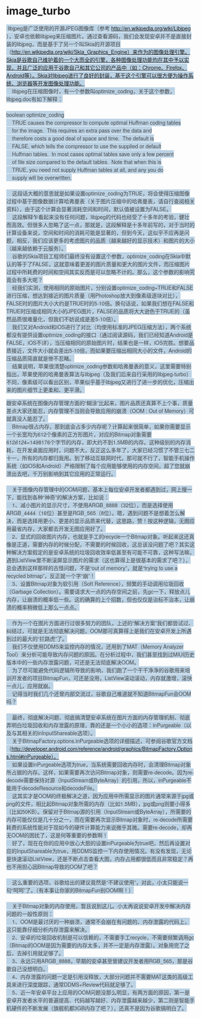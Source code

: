 image_turbo
===========
<span style="color: rgb(70, 70, 70); font-family: 'Microsoft YaHei', 'Helvetica Neue', SimSun; font-size: 14px; line-height: 21px; background-color: rgb(188, 211, 229);">&nbsp;libjpeg是广泛使用的开源JPEG图像库（参考 http://en.wikipedia.org/wiki/Libjpeg ），安卓也依赖libjpeg来压缩图片。通过查看源码，我们会发现安卓并不是直接封装的libjpeg，而是基于了另一个叫Skia的开源项目（http://en.wikipedia.org/wiki/Skia_Graphics_Engine）来作为的图像处理引擎。Skia是谷歌自己维护着的一个大而全的引擎，各种图像处理功能均在其中予以实现，并且广泛的应用于谷歌自己和其它公司的产品中（如：Chrome、Firefox、Android等）。Skia对libjpeg进行了良好的封装，基于这个引擎可以很方便为操作系统、浏览器等开发图像处理功能。</span><br style="color: rgb(70, 70, 70); font-family: 'Microsoft YaHei', 'Helvetica Neue', SimSun; font-size: 14px; line-height: 21px; background-color: rgb(188, 211, 229);" />
<span style="color: rgb(70, 70, 70); font-family: 'Microsoft YaHei', 'Helvetica Neue', SimSun; font-size: 14px; line-height: 21px; background-color: rgb(188, 211, 229);">&nbsp;</span><wbr style="color: rgb(70, 70, 70); font-family: 'Microsoft YaHei', 'Helvetica Neue', SimSun; font-size: 14px; line-height: 21px; background-color: rgb(188, 211, 229);"><span style="color: rgb(70, 70, 70); font-family: 'Microsoft YaHei', 'Helvetica Neue', SimSun; font-size: 14px; line-height: 21px; background-color: rgb(188, 211, 229);">&nbsp;</span><wbr style="color: rgb(70, 70, 70); font-family: 'Microsoft YaHei', 'Helvetica Neue', SimSun; font-size: 14px; line-height: 21px; background-color: rgb(188, 211, 229);"><span style="color: rgb(70, 70, 70); font-family: 'Microsoft YaHei', 'Helvetica Neue', SimSun; font-size: 14px; line-height: 21px; background-color: rgb(188, 211, 229);">&nbsp;</span><wbr style="color: rgb(70, 70, 70); font-family: 'Microsoft YaHei', 'Helvetica Neue', SimSun; font-size: 14px; line-height: 21px; background-color: rgb(188, 211, 229);"><span style="color: rgb(70, 70, 70); font-family: 'Microsoft YaHei', 'Helvetica Neue', SimSun; font-size: 14px; line-height: 21px; background-color: rgb(188, 211, 229);">&nbsp;libjpeg在压缩图像时，有一个参数叫optimize_coding，关于这个参数，libjpeg.doc有如下解释：</span><br style="color: rgb(70, 70, 70); font-family: 'Microsoft YaHei', 'Helvetica Neue', SimSun; font-size: 14px; line-height: 21px; background-color: rgb(188, 211, 229);" />
<br style="color: rgb(70, 70, 70); font-family: 'Microsoft YaHei', 'Helvetica Neue', SimSun; font-size: 14px; line-height: 21px; background-color: rgb(188, 211, 229);" />
<span style="color: rgb(70, 70, 70); font-family: 'Microsoft YaHei', 'Helvetica Neue', SimSun; font-size: 14px; line-height: 21px; background-color: rgb(188, 211, 229);">boolean optimize_coding</span><br style="color: rgb(70, 70, 70); font-family: 'Microsoft YaHei', 'Helvetica Neue', SimSun; font-size: 14px; line-height: 21px; background-color: rgb(188, 211, 229);" />
<span style="color: rgb(70, 70, 70); font-family: 'Microsoft YaHei', 'Helvetica Neue', SimSun; font-size: 14px; line-height: 21px; background-color: rgb(188, 211, 229);">&nbsp;</span><wbr style="color: rgb(70, 70, 70); font-family: 'Microsoft YaHei', 'Helvetica Neue', SimSun; font-size: 14px; line-height: 21px; background-color: rgb(188, 211, 229);"><span style="color: rgb(70, 70, 70); font-family: 'Microsoft YaHei', 'Helvetica Neue', SimSun; font-size: 14px; line-height: 21px; background-color: rgb(188, 211, 229);">&nbsp;</span><wbr style="color: rgb(70, 70, 70); font-family: 'Microsoft YaHei', 'Helvetica Neue', SimSun; font-size: 14px; line-height: 21px; background-color: rgb(188, 211, 229);"><span style="color: rgb(70, 70, 70); font-family: 'Microsoft YaHei', 'Helvetica Neue', SimSun; font-size: 14px; line-height: 21px; background-color: rgb(188, 211, 229);">&nbsp;&nbsp;</span><wbr style="color: rgb(70, 70, 70); font-family: 'Microsoft YaHei', 'Helvetica Neue', SimSun; font-size: 14px; line-height: 21px; background-color: rgb(188, 211, 229);"><span style="color: rgb(70, 70, 70); font-family: 'Microsoft YaHei', 'Helvetica Neue', SimSun; font-size: 14px; line-height: 21px; background-color: rgb(188, 211, 229);">TRUE causes the compressor to compute optimal Huffman coding tables</span><br style="color: rgb(70, 70, 70); font-family: 'Microsoft YaHei', 'Helvetica Neue', SimSun; font-size: 14px; line-height: 21px; background-color: rgb(188, 211, 229);" />
<span style="color: rgb(70, 70, 70); font-family: 'Microsoft YaHei', 'Helvetica Neue', SimSun; font-size: 14px; line-height: 21px; background-color: rgb(188, 211, 229);">&nbsp;</span><wbr style="color: rgb(70, 70, 70); font-family: 'Microsoft YaHei', 'Helvetica Neue', SimSun; font-size: 14px; line-height: 21px; background-color: rgb(188, 211, 229);"><span style="color: rgb(70, 70, 70); font-family: 'Microsoft YaHei', 'Helvetica Neue', SimSun; font-size: 14px; line-height: 21px; background-color: rgb(188, 211, 229);">&nbsp;</span><wbr style="color: rgb(70, 70, 70); font-family: 'Microsoft YaHei', 'Helvetica Neue', SimSun; font-size: 14px; line-height: 21px; background-color: rgb(188, 211, 229);"><span style="color: rgb(70, 70, 70); font-family: 'Microsoft YaHei', 'Helvetica Neue', SimSun; font-size: 14px; line-height: 21px; background-color: rgb(188, 211, 229);">&nbsp;&nbsp;</span><wbr style="color: rgb(70, 70, 70); font-family: 'Microsoft YaHei', 'Helvetica Neue', SimSun; font-size: 14px; line-height: 21px; background-color: rgb(188, 211, 229);"><span style="color: rgb(70, 70, 70); font-family: 'Microsoft YaHei', 'Helvetica Neue', SimSun; font-size: 14px; line-height: 21px; background-color: rgb(188, 211, 229);">for the image.&nbsp;</span><wbr style="color: rgb(70, 70, 70); font-family: 'Microsoft YaHei', 'Helvetica Neue', SimSun; font-size: 14px; line-height: 21px; background-color: rgb(188, 211, 229);"><span style="color: rgb(70, 70, 70); font-family: 'Microsoft YaHei', 'Helvetica Neue', SimSun; font-size: 14px; line-height: 21px; background-color: rgb(188, 211, 229);">&nbsp;This requires an extra pass over the data and</span><br style="color: rgb(70, 70, 70); font-family: 'Microsoft YaHei', 'Helvetica Neue', SimSun; font-size: 14px; line-height: 21px; background-color: rgb(188, 211, 229);" />
<span style="color: rgb(70, 70, 70); font-family: 'Microsoft YaHei', 'Helvetica Neue', SimSun; font-size: 14px; line-height: 21px; background-color: rgb(188, 211, 229);">&nbsp;</span><wbr style="color: rgb(70, 70, 70); font-family: 'Microsoft YaHei', 'Helvetica Neue', SimSun; font-size: 14px; line-height: 21px; background-color: rgb(188, 211, 229);"><span style="color: rgb(70, 70, 70); font-family: 'Microsoft YaHei', 'Helvetica Neue', SimSun; font-size: 14px; line-height: 21px; background-color: rgb(188, 211, 229);">&nbsp;</span><wbr style="color: rgb(70, 70, 70); font-family: 'Microsoft YaHei', 'Helvetica Neue', SimSun; font-size: 14px; line-height: 21px; background-color: rgb(188, 211, 229);"><span style="color: rgb(70, 70, 70); font-family: 'Microsoft YaHei', 'Helvetica Neue', SimSun; font-size: 14px; line-height: 21px; background-color: rgb(188, 211, 229);">&nbsp;&nbsp;</span><wbr style="color: rgb(70, 70, 70); font-family: 'Microsoft YaHei', 'Helvetica Neue', SimSun; font-size: 14px; line-height: 21px; background-color: rgb(188, 211, 229);"><span style="color: rgb(70, 70, 70); font-family: 'Microsoft YaHei', 'Helvetica Neue', SimSun; font-size: 14px; line-height: 21px; background-color: rgb(188, 211, 229);">therefore costs a good deal of space and time.&nbsp;</span><wbr style="color: rgb(70, 70, 70); font-family: 'Microsoft YaHei', 'Helvetica Neue', SimSun; font-size: 14px; line-height: 21px; background-color: rgb(188, 211, 229);"><span style="color: rgb(70, 70, 70); font-family: 'Microsoft YaHei', 'Helvetica Neue', SimSun; font-size: 14px; line-height: 21px; background-color: rgb(188, 211, 229);">&nbsp;The default is</span><br style="color: rgb(70, 70, 70); font-family: 'Microsoft YaHei', 'Helvetica Neue', SimSun; font-size: 14px; line-height: 21px; background-color: rgb(188, 211, 229);" />
<span style="color: rgb(70, 70, 70); font-family: 'Microsoft YaHei', 'Helvetica Neue', SimSun; font-size: 14px; line-height: 21px; background-color: rgb(188, 211, 229);">&nbsp;</span><wbr style="color: rgb(70, 70, 70); font-family: 'Microsoft YaHei', 'Helvetica Neue', SimSun; font-size: 14px; line-height: 21px; background-color: rgb(188, 211, 229);"><span style="color: rgb(70, 70, 70); font-family: 'Microsoft YaHei', 'Helvetica Neue', SimSun; font-size: 14px; line-height: 21px; background-color: rgb(188, 211, 229);">&nbsp;</span><wbr style="color: rgb(70, 70, 70); font-family: 'Microsoft YaHei', 'Helvetica Neue', SimSun; font-size: 14px; line-height: 21px; background-color: rgb(188, 211, 229);"><span style="color: rgb(70, 70, 70); font-family: 'Microsoft YaHei', 'Helvetica Neue', SimSun; font-size: 14px; line-height: 21px; background-color: rgb(188, 211, 229);">&nbsp;&nbsp;</span><wbr style="color: rgb(70, 70, 70); font-family: 'Microsoft YaHei', 'Helvetica Neue', SimSun; font-size: 14px; line-height: 21px; background-color: rgb(188, 211, 229);"><span style="color: rgb(70, 70, 70); font-family: 'Microsoft YaHei', 'Helvetica Neue', SimSun; font-size: 14px; line-height: 21px; background-color: rgb(188, 211, 229);">FALSE, which tells the compressor to use the supplied or default</span><br style="color: rgb(70, 70, 70); font-family: 'Microsoft YaHei', 'Helvetica Neue', SimSun; font-size: 14px; line-height: 21px; background-color: rgb(188, 211, 229);" />
<span style="color: rgb(70, 70, 70); font-family: 'Microsoft YaHei', 'Helvetica Neue', SimSun; font-size: 14px; line-height: 21px; background-color: rgb(188, 211, 229);">&nbsp;</span><wbr style="color: rgb(70, 70, 70); font-family: 'Microsoft YaHei', 'Helvetica Neue', SimSun; font-size: 14px; line-height: 21px; background-color: rgb(188, 211, 229);"><span style="color: rgb(70, 70, 70); font-family: 'Microsoft YaHei', 'Helvetica Neue', SimSun; font-size: 14px; line-height: 21px; background-color: rgb(188, 211, 229);">&nbsp;</span><wbr style="color: rgb(70, 70, 70); font-family: 'Microsoft YaHei', 'Helvetica Neue', SimSun; font-size: 14px; line-height: 21px; background-color: rgb(188, 211, 229);"><span style="color: rgb(70, 70, 70); font-family: 'Microsoft YaHei', 'Helvetica Neue', SimSun; font-size: 14px; line-height: 21px; background-color: rgb(188, 211, 229);">&nbsp;&nbsp;</span><wbr style="color: rgb(70, 70, 70); font-family: 'Microsoft YaHei', 'Helvetica Neue', SimSun; font-size: 14px; line-height: 21px; background-color: rgb(188, 211, 229);"><span style="color: rgb(70, 70, 70); font-family: 'Microsoft YaHei', 'Helvetica Neue', SimSun; font-size: 14px; line-height: 21px; background-color: rgb(188, 211, 229);">Huffman tables.&nbsp;</span><wbr style="color: rgb(70, 70, 70); font-family: 'Microsoft YaHei', 'Helvetica Neue', SimSun; font-size: 14px; line-height: 21px; background-color: rgb(188, 211, 229);"><span style="color: rgb(70, 70, 70); font-family: 'Microsoft YaHei', 'Helvetica Neue', SimSun; font-size: 14px; line-height: 21px; background-color: rgb(188, 211, 229);">&nbsp;In most cases optimal tables save only a few percent</span><br style="color: rgb(70, 70, 70); font-family: 'Microsoft YaHei', 'Helvetica Neue', SimSun; font-size: 14px; line-height: 21px; background-color: rgb(188, 211, 229);" />
<span style="color: rgb(70, 70, 70); font-family: 'Microsoft YaHei', 'Helvetica Neue', SimSun; font-size: 14px; line-height: 21px; background-color: rgb(188, 211, 229);">&nbsp;</span><wbr style="color: rgb(70, 70, 70); font-family: 'Microsoft YaHei', 'Helvetica Neue', SimSun; font-size: 14px; line-height: 21px; background-color: rgb(188, 211, 229);"><span style="color: rgb(70, 70, 70); font-family: 'Microsoft YaHei', 'Helvetica Neue', SimSun; font-size: 14px; line-height: 21px; background-color: rgb(188, 211, 229);">&nbsp;</span><wbr style="color: rgb(70, 70, 70); font-family: 'Microsoft YaHei', 'Helvetica Neue', SimSun; font-size: 14px; line-height: 21px; background-color: rgb(188, 211, 229);"><span style="color: rgb(70, 70, 70); font-family: 'Microsoft YaHei', 'Helvetica Neue', SimSun; font-size: 14px; line-height: 21px; background-color: rgb(188, 211, 229);">&nbsp;&nbsp;</span><wbr style="color: rgb(70, 70, 70); font-family: 'Microsoft YaHei', 'Helvetica Neue', SimSun; font-size: 14px; line-height: 21px; background-color: rgb(188, 211, 229);"><span style="color: rgb(70, 70, 70); font-family: 'Microsoft YaHei', 'Helvetica Neue', SimSun; font-size: 14px; line-height: 21px; background-color: rgb(188, 211, 229);">of file size compared to the default tables.&nbsp;</span><wbr style="color: rgb(70, 70, 70); font-family: 'Microsoft YaHei', 'Helvetica Neue', SimSun; font-size: 14px; line-height: 21px; background-color: rgb(188, 211, 229);"><span style="color: rgb(70, 70, 70); font-family: 'Microsoft YaHei', 'Helvetica Neue', SimSun; font-size: 14px; line-height: 21px; background-color: rgb(188, 211, 229);">&nbsp;Note that when this is</span><br style="color: rgb(70, 70, 70); font-family: 'Microsoft YaHei', 'Helvetica Neue', SimSun; font-size: 14px; line-height: 21px; background-color: rgb(188, 211, 229);" />
<span style="color: rgb(70, 70, 70); font-family: 'Microsoft YaHei', 'Helvetica Neue', SimSun; font-size: 14px; line-height: 21px; background-color: rgb(188, 211, 229);">&nbsp;</span><wbr style="color: rgb(70, 70, 70); font-family: 'Microsoft YaHei', 'Helvetica Neue', SimSun; font-size: 14px; line-height: 21px; background-color: rgb(188, 211, 229);"><span style="color: rgb(70, 70, 70); font-family: 'Microsoft YaHei', 'Helvetica Neue', SimSun; font-size: 14px; line-height: 21px; background-color: rgb(188, 211, 229);">&nbsp;</span><wbr style="color: rgb(70, 70, 70); font-family: 'Microsoft YaHei', 'Helvetica Neue', SimSun; font-size: 14px; line-height: 21px; background-color: rgb(188, 211, 229);"><span style="color: rgb(70, 70, 70); font-family: 'Microsoft YaHei', 'Helvetica Neue', SimSun; font-size: 14px; line-height: 21px; background-color: rgb(188, 211, 229);">&nbsp;&nbsp;</span><wbr style="color: rgb(70, 70, 70); font-family: 'Microsoft YaHei', 'Helvetica Neue', SimSun; font-size: 14px; line-height: 21px; background-color: rgb(188, 211, 229);"><span style="color: rgb(70, 70, 70); font-family: 'Microsoft YaHei', 'Helvetica Neue', SimSun; font-size: 14px; line-height: 21px; background-color: rgb(188, 211, 229);">TRUE, you need not supply Huffman tables at all, and any you do</span><br style="color: rgb(70, 70, 70); font-family: 'Microsoft YaHei', 'Helvetica Neue', SimSun; font-size: 14px; line-height: 21px; background-color: rgb(188, 211, 229);" />
<span style="color: rgb(70, 70, 70); font-family: 'Microsoft YaHei', 'Helvetica Neue', SimSun; font-size: 14px; line-height: 21px; background-color: rgb(188, 211, 229);">&nbsp;</span><wbr style="color: rgb(70, 70, 70); font-family: 'Microsoft YaHei', 'Helvetica Neue', SimSun; font-size: 14px; line-height: 21px; background-color: rgb(188, 211, 229);"><span style="color: rgb(70, 70, 70); font-family: 'Microsoft YaHei', 'Helvetica Neue', SimSun; font-size: 14px; line-height: 21px; background-color: rgb(188, 211, 229);">&nbsp;</span><wbr style="color: rgb(70, 70, 70); font-family: 'Microsoft YaHei', 'Helvetica Neue', SimSun; font-size: 14px; line-height: 21px; background-color: rgb(188, 211, 229);"><span style="color: rgb(70, 70, 70); font-family: 'Microsoft YaHei', 'Helvetica Neue', SimSun; font-size: 14px; line-height: 21px; background-color: rgb(188, 211, 229);">&nbsp;&nbsp;</span><wbr style="color: rgb(70, 70, 70); font-family: 'Microsoft YaHei', 'Helvetica Neue', SimSun; font-size: 14px; line-height: 21px; background-color: rgb(188, 211, 229);"><span style="color: rgb(70, 70, 70); font-family: 'Microsoft YaHei', 'Helvetica Neue', SimSun; font-size: 14px; line-height: 21px; background-color: rgb(188, 211, 229);">supply will be overwritten.</span><br style="color: rgb(70, 70, 70); font-family: 'Microsoft YaHei', 'Helvetica Neue', SimSun; font-size: 14px; line-height: 21px; background-color: rgb(188, 211, 229);" />
<br style="color: rgb(70, 70, 70); font-family: 'Microsoft YaHei', 'Helvetica Neue', SimSun; font-size: 14px; line-height: 21px; background-color: rgb(188, 211, 229);" />
<span style="color: rgb(70, 70, 70); font-family: 'Microsoft YaHei', 'Helvetica Neue', SimSun; font-size: 14px; line-height: 21px; background-color: rgb(188, 211, 229);">&nbsp;</span><wbr style="color: rgb(70, 70, 70); font-family: 'Microsoft YaHei', 'Helvetica Neue', SimSun; font-size: 14px; line-height: 21px; background-color: rgb(188, 211, 229);"><span style="color: rgb(70, 70, 70); font-family: 'Microsoft YaHei', 'Helvetica Neue', SimSun; font-size: 14px; line-height: 21px; background-color: rgb(188, 211, 229);">&nbsp;</span><wbr style="color: rgb(70, 70, 70); font-family: 'Microsoft YaHei', 'Helvetica Neue', SimSun; font-size: 14px; line-height: 21px; background-color: rgb(188, 211, 229);"><span style="color: rgb(70, 70, 70); font-family: 'Microsoft YaHei', 'Helvetica Neue', SimSun; font-size: 14px; line-height: 21px; background-color: rgb(188, 211, 229);">&nbsp;</span><wbr style="color: rgb(70, 70, 70); font-family: 'Microsoft YaHei', 'Helvetica Neue', SimSun; font-size: 14px; line-height: 21px; background-color: rgb(188, 211, 229);"><span style="color: rgb(70, 70, 70); font-family: 'Microsoft YaHei', 'Helvetica Neue', SimSun; font-size: 14px; line-height: 21px; background-color: rgb(188, 211, 229);">&nbsp;这段话大概的意思就是如果</span><span style="color: rgb(70, 70, 70); font-family: 'Microsoft YaHei', 'Helvetica Neue', SimSun; font-size: 14px; line-height: 21px; background-color: rgb(188, 211, 229);">设置optimize_coding为TRUE，将会使得压缩图像过程中基于图像数据计算哈弗曼表（关于图片压缩中的哈弗曼表，请自行查阅相关资料），由于这个计算会显著消耗空间和时间，默认值被设置为FALSE。</span><br style="color: rgb(70, 70, 70); font-family: 'Microsoft YaHei', 'Helvetica Neue', SimSun; font-size: 14px; line-height: 21px; background-color: rgb(188, 211, 229);" />
<span style="color: rgb(70, 70, 70); font-family: 'Microsoft YaHei', 'Helvetica Neue', SimSun; font-size: 14px; line-height: 21px; background-color: rgb(188, 211, 229);">&nbsp;</span><wbr style="color: rgb(70, 70, 70); font-family: 'Microsoft YaHei', 'Helvetica Neue', SimSun; font-size: 14px; line-height: 21px; background-color: rgb(188, 211, 229);"><span style="color: rgb(70, 70, 70); font-family: 'Microsoft YaHei', 'Helvetica Neue', SimSun; font-size: 14px; line-height: 21px; background-color: rgb(188, 211, 229);">&nbsp;</span><wbr style="color: rgb(70, 70, 70); font-family: 'Microsoft YaHei', 'Helvetica Neue', SimSun; font-size: 14px; line-height: 21px; background-color: rgb(188, 211, 229);"><span style="color: rgb(70, 70, 70); font-family: 'Microsoft YaHei', 'Helvetica Neue', SimSun; font-size: 14px; line-height: 21px; background-color: rgb(188, 211, 229);">&nbsp;</span><wbr style="color: rgb(70, 70, 70); font-family: 'Microsoft YaHei', 'Helvetica Neue', SimSun; font-size: 14px; line-height: 21px; background-color: rgb(188, 211, 229);"><span style="color: rgb(70, 70, 70); font-family: 'Microsoft YaHei', 'Helvetica Neue', SimSun; font-size: 14px; line-height: 21px; background-color: rgb(188, 211, 229);">&nbsp;这段解释乍看起来没有任何问题，libjpeg的代码也经受了十多年的考验，健壮而高效。但很多人忽略了这一点，那就是，这段解释是十多年前写的，对于当时的计算设备来说，空间和时间的消耗可能是显著的，但到今天，这似乎不应再是问题，相反，我们应该更多的考虑图片的品质（越来越好的显示技术）和图片的大小（越来越依赖于云服务）。</span><br style="color: rgb(70, 70, 70); font-family: 'Microsoft YaHei', 'Helvetica Neue', SimSun; font-size: 14px; line-height: 21px; background-color: rgb(188, 211, 229);" />
<span style="color: rgb(70, 70, 70); font-family: 'Microsoft YaHei', 'Helvetica Neue', SimSun; font-size: 14px; line-height: 21px; background-color: rgb(188, 211, 229);">&nbsp;</span><wbr style="color: rgb(70, 70, 70); font-family: 'Microsoft YaHei', 'Helvetica Neue', SimSun; font-size: 14px; line-height: 21px; background-color: rgb(188, 211, 229);"><span style="color: rgb(70, 70, 70); font-family: 'Microsoft YaHei', 'Helvetica Neue', SimSun; font-size: 14px; line-height: 21px; background-color: rgb(188, 211, 229);">&nbsp;</span><wbr style="color: rgb(70, 70, 70); font-family: 'Microsoft YaHei', 'Helvetica Neue', SimSun; font-size: 14px; line-height: 21px; background-color: rgb(188, 211, 229);"><span style="color: rgb(70, 70, 70); font-family: 'Microsoft YaHei', 'Helvetica Neue', SimSun; font-size: 14px; line-height: 21px; background-color: rgb(188, 211, 229);">&nbsp;</span><wbr style="color: rgb(70, 70, 70); font-family: 'Microsoft YaHei', 'Helvetica Neue', SimSun; font-size: 14px; line-height: 21px; background-color: rgb(188, 211, 229);"><span style="color: rgb(70, 70, 70); font-family: 'Microsoft YaHei', 'Helvetica Neue', SimSun; font-size: 14px; line-height: 21px; background-color: rgb(188, 211, 229);">&nbsp;谷歌的Skia项目工程师们最终没有设置这个参数，optimize_coding在Skia中默认的等于了FALSE，这就意味着更差的图片质量和更大的图片文件，而压缩图片过程中所耗费的时间和空间其实反而是可以忽略不计的。那么，这个参数的影响究竟会有多大呢？</span><br style="color: rgb(70, 70, 70); font-family: 'Microsoft YaHei', 'Helvetica Neue', SimSun; font-size: 14px; line-height: 21px; background-color: rgb(188, 211, 229);" />
<span style="color: rgb(70, 70, 70); font-family: 'Microsoft YaHei', 'Helvetica Neue', SimSun; font-size: 14px; line-height: 21px; background-color: rgb(188, 211, 229);">&nbsp;</span><wbr style="color: rgb(70, 70, 70); font-family: 'Microsoft YaHei', 'Helvetica Neue', SimSun; font-size: 14px; line-height: 21px; background-color: rgb(188, 211, 229);"><span style="color: rgb(70, 70, 70); font-family: 'Microsoft YaHei', 'Helvetica Neue', SimSun; font-size: 14px; line-height: 21px; background-color: rgb(188, 211, 229);">&nbsp;</span><wbr style="color: rgb(70, 70, 70); font-family: 'Microsoft YaHei', 'Helvetica Neue', SimSun; font-size: 14px; line-height: 21px; background-color: rgb(188, 211, 229);"><span style="color: rgb(70, 70, 70); font-family: 'Microsoft YaHei', 'Helvetica Neue', SimSun; font-size: 14px; line-height: 21px; background-color: rgb(188, 211, 229);">&nbsp;</span><wbr style="color: rgb(70, 70, 70); font-family: 'Microsoft YaHei', 'Helvetica Neue', SimSun; font-size: 14px; line-height: 21px; background-color: rgb(188, 211, 229);"><span style="color: rgb(70, 70, 70); font-family: 'Microsoft YaHei', 'Helvetica Neue', SimSun; font-size: 14px; line-height: 21px; background-color: rgb(188, 211, 229);">&nbsp;经我们实测，使用相同的原始图片，分别设置optimize_coding=TRUE和FALSE进行压缩，想达到接近的图片质量（用Photoshop放大到像素级逐块对比），FALSE时的图片大小大约是TRUE时的5-10倍。换句话说，如果我们想在FALSE和TRUE时压缩成相同大小的JPEG图片，FALSE的品质将大大逊色于TRUE的（虽然品质很难量化，但我们不妨说成是差5-10倍）。</span><br style="color: rgb(70, 70, 70); font-family: 'Microsoft YaHei', 'Helvetica Neue', SimSun; font-size: 14px; line-height: 21px; background-color: rgb(188, 211, 229);" />
<span style="color: rgb(70, 70, 70); font-family: 'Microsoft YaHei', 'Helvetica Neue', SimSun; font-size: 14px; line-height: 21px; background-color: rgb(188, 211, 229);">&nbsp;</span><wbr style="color: rgb(70, 70, 70); font-family: 'Microsoft YaHei', 'Helvetica Neue', SimSun; font-size: 14px; line-height: 21px; background-color: rgb(188, 211, 229);"><span style="color: rgb(70, 70, 70); font-family: 'Microsoft YaHei', 'Helvetica Neue', SimSun; font-size: 14px; line-height: 21px; background-color: rgb(188, 211, 229);">&nbsp;</span><wbr style="color: rgb(70, 70, 70); font-family: 'Microsoft YaHei', 'Helvetica Neue', SimSun; font-size: 14px; line-height: 21px; background-color: rgb(188, 211, 229);"><span style="color: rgb(70, 70, 70); font-family: 'Microsoft YaHei', 'Helvetica Neue', SimSun; font-size: 14px; line-height: 21px; background-color: rgb(188, 211, 229);">&nbsp;</span><wbr style="color: rgb(70, 70, 70); font-family: 'Microsoft YaHei', 'Helvetica Neue', SimSun; font-size: 14px; line-height: 21px; background-color: rgb(188, 211, 229);"><span style="color: rgb(70, 70, 70); font-family: 'Microsoft YaHei', 'Helvetica Neue', SimSun; font-size: 14px; line-height: 21px; background-color: rgb(188, 211, 229);">&nbsp;我们又对Android和iOS进行了对比（均使用标准的JPEG压缩方法），两个系统都没有提供设置optimize_coding的接口（通过阅读源码，我们已经知道Android是FALSE，iOS不详），当压缩相同的原始图片时，结果也是一样，iOS完胜。想要品质接近，文件大小就会差出5-10倍，而如果要压缩出相同大小的文件，Android的压缩品质简直就是惨不忍睹。</span><br style="color: rgb(70, 70, 70); font-family: 'Microsoft YaHei', 'Helvetica Neue', SimSun; font-size: 14px; line-height: 21px; background-color: rgb(188, 211, 229);" />
<span style="color: rgb(70, 70, 70); font-family: 'Microsoft YaHei', 'Helvetica Neue', SimSun; font-size: 14px; line-height: 21px; background-color: rgb(188, 211, 229);">&nbsp;</span><wbr style="color: rgb(70, 70, 70); font-family: 'Microsoft YaHei', 'Helvetica Neue', SimSun; font-size: 14px; line-height: 21px; background-color: rgb(188, 211, 229);"><span style="color: rgb(70, 70, 70); font-family: 'Microsoft YaHei', 'Helvetica Neue', SimSun; font-size: 14px; line-height: 21px; background-color: rgb(188, 211, 229);">&nbsp;</span><wbr style="color: rgb(70, 70, 70); font-family: 'Microsoft YaHei', 'Helvetica Neue', SimSun; font-size: 14px; line-height: 21px; background-color: rgb(188, 211, 229);"><span style="color: rgb(70, 70, 70); font-family: 'Microsoft YaHei', 'Helvetica Neue', SimSun; font-size: 14px; line-height: 21px; background-color: rgb(188, 211, 229);">&nbsp;</span><wbr style="color: rgb(70, 70, 70); font-family: 'Microsoft YaHei', 'Helvetica Neue', SimSun; font-size: 14px; line-height: 21px; background-color: rgb(188, 211, 229);"><span style="color: rgb(70, 70, 70); font-family: 'Microsoft YaHei', 'Helvetica Neue', SimSun; font-size: 14px; line-height: 21px; background-color: rgb(188, 211, 229);">&nbsp;结果说明，苹果很清楚optimize_coding参数和哈弗曼表的意义，这里需要特别指出，苹果使用的哈弗曼表算法与libjpeg（及我们后来自行采用的libjpeg-turbo）不同，像素级可以看出区别，苹果似乎基于libjpeg又进行了进一步的优化，压缩出来的图片细节上更柔和、更平滑。</span></wbr></wbr></wbr></wbr></wbr></wbr></wbr></wbr></wbr></wbr></wbr></wbr></wbr></wbr></wbr></wbr></wbr></wbr></wbr></wbr></wbr></wbr></wbr></wbr></wbr></wbr></wbr></wbr></wbr></wbr></wbr></wbr></wbr></wbr></wbr></wbr></wbr></wbr></wbr></wbr></wbr></wbr></wbr></wbr></wbr></wbr></wbr></wbr></wbr>







<span style="color: rgb(70, 70, 70); font-family: 'Microsoft YaHei', 'Helvetica Neue', SimSun; font-size: 14px; line-height: 21px; background-color: rgb(188, 211, 229);">跟安卓系统在图像内存管理方面的“糊涂”比起来，图片品质还真算不上个事，质量差点大家还能忍，内存管理不当则会导致应用的崩溃（OOM : Out of Memory）可就真没人能忍了。</span><br style="color: rgb(70, 70, 70); font-family: 'Microsoft YaHei', 'Helvetica Neue', SimSun; font-size: 14px; line-height: 21px; background-color: rgb(188, 211, 229);" />
<span style="color: rgb(70, 70, 70); font-family: 'Microsoft YaHei', 'Helvetica Neue', SimSun; font-size: 14px; line-height: 21px; background-color: rgb(188, 211, 229);">&nbsp;</span><wbr style="color: rgb(70, 70, 70); font-family: 'Microsoft YaHei', 'Helvetica Neue', SimSun; font-size: 14px; line-height: 21px; background-color: rgb(188, 211, 229);"><span style="color: rgb(70, 70, 70); font-family: 'Microsoft YaHei', 'Helvetica Neue', SimSun; font-size: 14px; line-height: 21px; background-color: rgb(188, 211, 229);">&nbsp;</span><wbr style="color: rgb(70, 70, 70); font-family: 'Microsoft YaHei', 'Helvetica Neue', SimSun; font-size: 14px; line-height: 21px; background-color: rgb(188, 211, 229);"><span style="color: rgb(70, 70, 70); font-family: 'Microsoft YaHei', 'Helvetica Neue', SimSun; font-size: 14px; line-height: 21px; background-color: rgb(188, 211, 229);">&nbsp;</span><wbr style="color: rgb(70, 70, 70); font-family: 'Microsoft YaHei', 'Helvetica Neue', SimSun; font-size: 14px; line-height: 21px; background-color: rgb(188, 211, 229);"><span style="color: rgb(70, 70, 70); font-family: 'Microsoft YaHei', 'Helvetica Neue', SimSun; font-size: 14px; line-height: 21px; background-color: rgb(188, 211, 229);">&nbsp;Bitmap很占内存，那到底会占多少内存呢？计算起来很简单，如果你需要显示一个长宽均为612个像素的正方形图片，对应的Bitmap对象需要612*612*4=1498176个字节的内存，即大约不到1.5MB的内存。这种级别的内存消耗，在开发桌面应用时，问题不大，反正这么多年了，大家已经习惯了不管三七二十一，所有的内存都归我用。到了移动互联网时代，那可就不行了，智能手机操作系统（如iOS和Android）严格限制了每个应用能够使用的内存空间，超了您就崩溃出去吧，千万别影响到其它应用的正常运行。</span><br style="color: rgb(70, 70, 70); font-family: 'Microsoft YaHei', 'Helvetica Neue', SimSun; font-size: 14px; line-height: 21px; background-color: rgb(188, 211, 229);" />
<br style="color: rgb(70, 70, 70); font-family: 'Microsoft YaHei', 'Helvetica Neue', SimSun; font-size: 14px; line-height: 21px; background-color: rgb(188, 211, 229);" />
<span style="color: rgb(70, 70, 70); font-family: 'Microsoft YaHei', 'Helvetica Neue', SimSun; font-size: 14px; line-height: 21px; background-color: rgb(188, 211, 229);">&nbsp;</span><wbr style="color: rgb(70, 70, 70); font-family: 'Microsoft YaHei', 'Helvetica Neue', SimSun; font-size: 14px; line-height: 21px; background-color: rgb(188, 211, 229);"><span style="color: rgb(70, 70, 70); font-family: 'Microsoft YaHei', 'Helvetica Neue', SimSun; font-size: 14px; line-height: 21px; background-color: rgb(188, 211, 229);">&nbsp;</span><wbr style="color: rgb(70, 70, 70); font-family: 'Microsoft YaHei', 'Helvetica Neue', SimSun; font-size: 14px; line-height: 21px; background-color: rgb(188, 211, 229);"><span style="color: rgb(70, 70, 70); font-family: 'Microsoft YaHei', 'Helvetica Neue', SimSun; font-size: 14px; line-height: 21px; background-color: rgb(188, 211, 229);">&nbsp;</span><wbr style="color: rgb(70, 70, 70); font-family: 'Microsoft YaHei', 'Helvetica Neue', SimSun; font-size: 14px; line-height: 21px; background-color: rgb(188, 211, 229);"><span style="color: rgb(70, 70, 70); font-family: 'Microsoft YaHei', 'Helvetica Neue', SimSun; font-size: 14px; line-height: 21px; background-color: rgb(188, 211, 229);">&nbsp;关于图像内存管理中的OOM问题，基本上每位安卓开发者都遇到过，网上搜一下，能找到各种“神奇”的解决方案，比如说：</span><br style="color: rgb(70, 70, 70); font-family: 'Microsoft YaHei', 'Helvetica Neue', SimSun; font-size: 14px; line-height: 21px; background-color: rgb(188, 211, 229);" />
<span style="color: rgb(70, 70, 70); font-family: 'Microsoft YaHei', 'Helvetica Neue', SimSun; font-size: 14px; line-height: 21px; background-color: rgb(188, 211, 229);">&nbsp;</span><wbr style="color: rgb(70, 70, 70); font-family: 'Microsoft YaHei', 'Helvetica Neue', SimSun; font-size: 14px; line-height: 21px; background-color: rgb(188, 211, 229);"><span style="color: rgb(70, 70, 70); font-family: 'Microsoft YaHei', 'Helvetica Neue', SimSun; font-size: 14px; line-height: 21px; background-color: rgb(188, 211, 229);">&nbsp;</span><wbr style="color: rgb(70, 70, 70); font-family: 'Microsoft YaHei', 'Helvetica Neue', SimSun; font-size: 14px; line-height: 21px; background-color: rgb(188, 211, 229);"><span style="color: rgb(70, 70, 70); font-family: 'Microsoft YaHei', 'Helvetica Neue', SimSun; font-size: 14px; line-height: 21px; background-color: rgb(188, 211, 229);">&nbsp;</span><wbr style="color: rgb(70, 70, 70); font-family: 'Microsoft YaHei', 'Helvetica Neue', SimSun; font-size: 14px; line-height: 21px; background-color: rgb(188, 211, 229);"><span style="color: rgb(70, 70, 70); font-family: 'Microsoft YaHei', 'Helvetica Neue', SimSun; font-size: 14px; line-height: 21px; background-color: rgb(188, 211, 229);">&nbsp;1、减小图片的显示尺寸，不使用ARGB_8888（32位），而是选择使用ARGB_4444（16位）甚至是RGB_565（8位）。嗯，遇到问题不是想着怎么解决，而是选择用更小、更差的显示品质来代替，这思路，赞！按这种逻辑，无图应用最省内存，大家都去开发无图应用好了。</span><br style="color: rgb(70, 70, 70); font-family: 'Microsoft YaHei', 'Helvetica Neue', SimSun; font-size: 14px; line-height: 21px; background-color: rgb(188, 211, 229);" />
<span style="color: rgb(70, 70, 70); font-family: 'Microsoft YaHei', 'Helvetica Neue', SimSun; font-size: 14px; line-height: 21px; background-color: rgb(188, 211, 229);">&nbsp;</span><wbr style="color: rgb(70, 70, 70); font-family: 'Microsoft YaHei', 'Helvetica Neue', SimSun; font-size: 14px; line-height: 21px; background-color: rgb(188, 211, 229);"><span style="color: rgb(70, 70, 70); font-family: 'Microsoft YaHei', 'Helvetica Neue', SimSun; font-size: 14px; line-height: 21px; background-color: rgb(188, 211, 229);">&nbsp;</span><wbr style="color: rgb(70, 70, 70); font-family: 'Microsoft YaHei', 'Helvetica Neue', SimSun; font-size: 14px; line-height: 21px; background-color: rgb(188, 211, 229);"><span style="color: rgb(70, 70, 70); font-family: 'Microsoft YaHei', 'Helvetica Neue', SimSun; font-size: 14px; line-height: 21px; background-color: rgb(188, 211, 229);">&nbsp;</span><wbr style="color: rgb(70, 70, 70); font-family: 'Microsoft YaHei', 'Helvetica Neue', SimSun; font-size: 14px; line-height: 21px; background-color: rgb(188, 211, 229);"><span style="color: rgb(70, 70, 70); font-family: 'Microsoft YaHei', 'Helvetica Neue', SimSun; font-size: 14px; line-height: 21px; background-color: rgb(188, 211, 229);">&nbsp;2、显式的回收图片内存，也就是手工的recycle一个Bitmap对象。听起来这还真像是正道，需要内存的时候分配，不需要的时候回收，这总该没问题了吧？其实这种解决方案假定的是安卓系统的垃圾回收效率低甚至有可能不可靠，这种写法嘛，遇到ListView里不断滚屏显示图片的需求（这也算得上是很基本的需求了吧？），总会遇到这样那样的古怪问题，不是“out of memory”，就是“trying to use a recycled bitmap”，反正就一个字“崩”！</span><br style="color: rgb(70, 70, 70); font-family: 'Microsoft YaHei', 'Helvetica Neue', SimSun; font-size: 14px; line-height: 21px; background-color: rgb(188, 211, 229);" />
<span style="color: rgb(70, 70, 70); font-family: 'Microsoft YaHei', 'Helvetica Neue', SimSun; font-size: 14px; line-height: 21px; background-color: rgb(188, 211, 229);">&nbsp;</span><wbr style="color: rgb(70, 70, 70); font-family: 'Microsoft YaHei', 'Helvetica Neue', SimSun; font-size: 14px; line-height: 21px; background-color: rgb(188, 211, 229);"><span style="color: rgb(70, 70, 70); font-family: 'Microsoft YaHei', 'Helvetica Neue', SimSun; font-size: 14px; line-height: 21px; background-color: rgb(188, 211, 229);">&nbsp;</span><wbr style="color: rgb(70, 70, 70); font-family: 'Microsoft YaHei', 'Helvetica Neue', SimSun; font-size: 14px; line-height: 21px; background-color: rgb(188, 211, 229);"><span style="color: rgb(70, 70, 70); font-family: 'Microsoft YaHei', 'Helvetica Neue', SimSun; font-size: 14px; line-height: 21px; background-color: rgb(188, 211, 229);">&nbsp;</span><wbr style="color: rgb(70, 70, 70); font-family: 'Microsoft YaHei', 'Helvetica Neue', SimSun; font-size: 14px; line-height: 21px; background-color: rgb(188, 211, 229);"><span style="color: rgb(70, 70, 70); font-family: 'Microsoft YaHei', 'Helvetica Neue', SimSun; font-size: 14px; line-height: 21px; background-color: rgb(188, 211, 229);">&nbsp;3、设置Bitmap对象为软引用（Soft Reference），频繁的手动调用垃圾回收（Garbage Collection）。需要请求大一点的内存空间之前，先gc一下，释放点儿内存，让崩溃的概率低一些。这的确算的上个招数，但也仅仅是治标不治本，让崩溃的概率稍微低上那么一点点。</span><br style="color: rgb(70, 70, 70); font-family: 'Microsoft YaHei', 'Helvetica Neue', SimSun; font-size: 14px; line-height: 21px; background-color: rgb(188, 211, 229);" />
<br style="color: rgb(70, 70, 70); font-family: 'Microsoft YaHei', 'Helvetica Neue', SimSun; font-size: 14px; line-height: 21px; background-color: rgb(188, 211, 229);" />
<span style="color: rgb(70, 70, 70); font-family: 'Microsoft YaHei', 'Helvetica Neue', SimSun; font-size: 14px; line-height: 21px; background-color: rgb(188, 211, 229);">&nbsp;</span><wbr style="color: rgb(70, 70, 70); font-family: 'Microsoft YaHei', 'Helvetica Neue', SimSun; font-size: 14px; line-height: 21px; background-color: rgb(188, 211, 229);"><span style="color: rgb(70, 70, 70); font-family: 'Microsoft YaHei', 'Helvetica Neue', SimSun; font-size: 14px; line-height: 21px; background-color: rgb(188, 211, 229);">&nbsp;</span><wbr style="color: rgb(70, 70, 70); font-family: 'Microsoft YaHei', 'Helvetica Neue', SimSun; font-size: 14px; line-height: 21px; background-color: rgb(188, 211, 229);"><span style="color: rgb(70, 70, 70); font-family: 'Microsoft YaHei', 'Helvetica Neue', SimSun; font-size: 14px; line-height: 21px; background-color: rgb(188, 211, 229);">&nbsp;</span><wbr style="color: rgb(70, 70, 70); font-family: 'Microsoft YaHei', 'Helvetica Neue', SimSun; font-size: 14px; line-height: 21px; background-color: rgb(188, 211, 229);"><span style="color: rgb(70, 70, 70); font-family: 'Microsoft YaHei', 'Helvetica Neue', SimSun; font-size: 14px; line-height: 21px; background-color: rgb(188, 211, 229);">&nbsp;作为一个在图片方面进行过很多努力的团队，上述的“解决方案”我们都尝试过、纠结过，可就是无法彻底解决问题，OOM那可真算得上是我们在安卓开发上所遇到过的最大的“拦路虎”了。</span><br style="color: rgb(70, 70, 70); font-family: 'Microsoft YaHei', 'Helvetica Neue', SimSun; font-size: 14px; line-height: 21px; background-color: rgb(188, 211, 229);" />
<span style="color: rgb(70, 70, 70); font-family: 'Microsoft YaHei', 'Helvetica Neue', SimSun; font-size: 14px; line-height: 21px; background-color: rgb(188, 211, 229);">&nbsp;</span><wbr style="color: rgb(70, 70, 70); font-family: 'Microsoft YaHei', 'Helvetica Neue', SimSun; font-size: 14px; line-height: 21px; background-color: rgb(188, 211, 229);"><span style="color: rgb(70, 70, 70); font-family: 'Microsoft YaHei', 'Helvetica Neue', SimSun; font-size: 14px; line-height: 21px; background-color: rgb(188, 211, 229);">&nbsp;</span><wbr style="color: rgb(70, 70, 70); font-family: 'Microsoft YaHei', 'Helvetica Neue', SimSun; font-size: 14px; line-height: 21px; background-color: rgb(188, 211, 229);"><span style="color: rgb(70, 70, 70); font-family: 'Microsoft YaHei', 'Helvetica Neue', SimSun; font-size: 14px; line-height: 21px; background-color: rgb(188, 211, 229);">&nbsp;</span><wbr style="color: rgb(70, 70, 70); font-family: 'Microsoft YaHei', 'Helvetica Neue', SimSun; font-size: 14px; line-height: 21px; background-color: rgb(188, 211, 229);"><span style="color: rgb(70, 70, 70); font-family: 'Microsoft YaHei', 'Helvetica Neue', SimSun; font-size: 14px; line-height: 21px; background-color: rgb(188, 211, 229);">&nbsp;我们不仅使用DDMS来监控内存的情况，还用到了MAT（Memory Analyzer Tool）来分析可能导致内存问题的原因。在分析过程中，我们甚至找到过MIUI历史版本中的一些内存泄露问题，可还是无法彻底解决OOM。</span><br style="color: rgb(70, 70, 70); font-family: 'Microsoft YaHei', 'Helvetica Neue', SimSun; font-size: 14px; line-height: 21px; background-color: rgb(188, 211, 229);" />
<span style="color: rgb(70, 70, 70); font-family: 'Microsoft YaHei', 'Helvetica Neue', SimSun; font-size: 14px; line-height: 21px; background-color: rgb(188, 211, 229);">&nbsp;</span><wbr style="color: rgb(70, 70, 70); font-family: 'Microsoft YaHei', 'Helvetica Neue', SimSun; font-size: 14px; line-height: 21px; background-color: rgb(188, 211, 229);"><span style="color: rgb(70, 70, 70); font-family: 'Microsoft YaHei', 'Helvetica Neue', SimSun; font-size: 14px; line-height: 21px; background-color: rgb(188, 211, 229);">&nbsp;</span><wbr style="color: rgb(70, 70, 70); font-family: 'Microsoft YaHei', 'Helvetica Neue', SimSun; font-size: 14px; line-height: 21px; background-color: rgb(188, 211, 229);"><span style="color: rgb(70, 70, 70); font-family: 'Microsoft YaHei', 'Helvetica Neue', SimSun; font-size: 14px; line-height: 21px; background-color: rgb(188, 211, 229);">&nbsp;</span><wbr style="color: rgb(70, 70, 70); font-family: 'Microsoft YaHei', 'Helvetica Neue', SimSun; font-size: 14px; line-height: 21px; background-color: rgb(188, 211, 229);"><span style="color: rgb(70, 70, 70); font-family: 'Microsoft YaHei', 'Helvetica Neue', SimSun; font-size: 14px; line-height: 21px; background-color: rgb(188, 211, 229);">&nbsp;为了尽可能避免代码逻辑所导致的影响，我们跑了一个干干净净的谷歌用来培训开发者的项目BitmapFun，可还是没用，ListView滚动滚动，内存就激增，滚快一点儿，应用就崩。</span><br style="color: rgb(70, 70, 70); font-family: 'Microsoft YaHei', 'Helvetica Neue', SimSun; font-size: 14px; line-height: 21px; background-color: rgb(188, 211, 229);" />
<span style="color: rgb(70, 70, 70); font-family: 'Microsoft YaHei', 'Helvetica Neue', SimSun; font-size: 14px; line-height: 21px; background-color: rgb(188, 211, 229);">&nbsp;</span><wbr style="color: rgb(70, 70, 70); font-family: 'Microsoft YaHei', 'Helvetica Neue', SimSun; font-size: 14px; line-height: 21px; background-color: rgb(188, 211, 229);"><span style="color: rgb(70, 70, 70); font-family: 'Microsoft YaHei', 'Helvetica Neue', SimSun; font-size: 14px; line-height: 21px; background-color: rgb(188, 211, 229);">&nbsp;</span><wbr style="color: rgb(70, 70, 70); font-family: 'Microsoft YaHei', 'Helvetica Neue', SimSun; font-size: 14px; line-height: 21px; background-color: rgb(188, 211, 229);"><span style="color: rgb(70, 70, 70); font-family: 'Microsoft YaHei', 'Helvetica Neue', SimSun; font-size: 14px; line-height: 21px; background-color: rgb(188, 211, 229);">&nbsp;</span><wbr style="color: rgb(70, 70, 70); font-family: 'Microsoft YaHei', 'Helvetica Neue', SimSun; font-size: 14px; line-height: 21px; background-color: rgb(188, 211, 229);"><span style="color: rgb(70, 70, 70); font-family: 'Microsoft YaHei', 'Helvetica Neue', SimSun; font-size: 14px; line-height: 21px; background-color: rgb(188, 211, 229);">&nbsp;记得当时我们几个还曾内部交流过，谷歌自己难道就不知道BitmapFun会OOM吗？</span><br style="color: rgb(70, 70, 70); font-family: 'Microsoft YaHei', 'Helvetica Neue', SimSun; font-size: 14px; line-height: 21px; background-color: rgb(188, 211, 229);" />
<br style="color: rgb(70, 70, 70); font-family: 'Microsoft YaHei', 'Helvetica Neue', SimSun; font-size: 14px; line-height: 21px; background-color: rgb(188, 211, 229);" />
<span style="color: rgb(70, 70, 70); font-family: 'Microsoft YaHei', 'Helvetica Neue', SimSun; font-size: 14px; line-height: 21px; background-color: rgb(188, 211, 229);">&nbsp;</span><wbr style="color: rgb(70, 70, 70); font-family: 'Microsoft YaHei', 'Helvetica Neue', SimSun; font-size: 14px; line-height: 21px; background-color: rgb(188, 211, 229);"><span style="color: rgb(70, 70, 70); font-family: 'Microsoft YaHei', 'Helvetica Neue', SimSun; font-size: 14px; line-height: 21px; background-color: rgb(188, 211, 229);">&nbsp;</span><wbr style="color: rgb(70, 70, 70); font-family: 'Microsoft YaHei', 'Helvetica Neue', SimSun; font-size: 14px; line-height: 21px; background-color: rgb(188, 211, 229);"><span style="color: rgb(70, 70, 70); font-family: 'Microsoft YaHei', 'Helvetica Neue', SimSun; font-size: 14px; line-height: 21px; background-color: rgb(188, 211, 229);">&nbsp;</span><wbr style="color: rgb(70, 70, 70); font-family: 'Microsoft YaHei', 'Helvetica Neue', SimSun; font-size: 14px; line-height: 21px; background-color: rgb(188, 211, 229);"><span style="color: rgb(70, 70, 70); font-family: 'Microsoft YaHei', 'Helvetica Neue', SimSun; font-size: 14px; line-height: 21px; background-color: rgb(188, 211, 229);">&nbsp;最终，彻底解决问题、彻底搞清楚安卓系统在图片方面的内存管理机制、彻底弄明白垃圾回收和内存泄露的原理，靠的还是一个小小的选项：inPurgeable（以及与其相关的inInputShareable选项）。</span><br style="color: rgb(70, 70, 70); font-family: 'Microsoft YaHei', 'Helvetica Neue', SimSun; font-size: 14px; line-height: 21px; background-color: rgb(188, 211, 229);" />
<span style="color: rgb(70, 70, 70); font-family: 'Microsoft YaHei', 'Helvetica Neue', SimSun; font-size: 14px; line-height: 21px; background-color: rgb(188, 211, 229);">&nbsp;</span><wbr style="color: rgb(70, 70, 70); font-family: 'Microsoft YaHei', 'Helvetica Neue', SimSun; font-size: 14px; line-height: 21px; background-color: rgb(188, 211, 229);"><span style="color: rgb(70, 70, 70); font-family: 'Microsoft YaHei', 'Helvetica Neue', SimSun; font-size: 14px; line-height: 21px; background-color: rgb(188, 211, 229);">&nbsp;</span><wbr style="color: rgb(70, 70, 70); font-family: 'Microsoft YaHei', 'Helvetica Neue', SimSun; font-size: 14px; line-height: 21px; background-color: rgb(188, 211, 229);"><span style="color: rgb(70, 70, 70); font-family: 'Microsoft YaHei', 'Helvetica Neue', SimSun; font-size: 14px; line-height: 21px; background-color: rgb(188, 211, 229);">&nbsp;</span><wbr style="color: rgb(70, 70, 70); font-family: 'Microsoft YaHei', 'Helvetica Neue', SimSun; font-size: 14px; line-height: 21px; background-color: rgb(188, 211, 229);"><span style="color: rgb(70, 70, 70); font-family: 'Microsoft YaHei', 'Helvetica Neue', SimSun; font-size: 14px; line-height: 21px; background-color: rgb(188, 211, 229);">&nbsp;关于BitmapFactory.options.inPurgeable选项的详细描述，可参阅谷歌官方文档（http://developer.android.com/reference/android/graphics/BitmapFactory.Options.html#inPurgeable）。</span><br style="color: rgb(70, 70, 70); font-family: 'Microsoft YaHei', 'Helvetica Neue', SimSun; font-size: 14px; line-height: 21px; background-color: rgb(188, 211, 229);" />
<span style="color: rgb(70, 70, 70); font-family: 'Microsoft YaHei', 'Helvetica Neue', SimSun; font-size: 14px; line-height: 21px; background-color: rgb(188, 211, 229);">&nbsp;</span><wbr style="color: rgb(70, 70, 70); font-family: 'Microsoft YaHei', 'Helvetica Neue', SimSun; font-size: 14px; line-height: 21px; background-color: rgb(188, 211, 229);"><span style="color: rgb(70, 70, 70); font-family: 'Microsoft YaHei', 'Helvetica Neue', SimSun; font-size: 14px; line-height: 21px; background-color: rgb(188, 211, 229);">&nbsp;</span><wbr style="color: rgb(70, 70, 70); font-family: 'Microsoft YaHei', 'Helvetica Neue', SimSun; font-size: 14px; line-height: 21px; background-color: rgb(188, 211, 229);"><span style="color: rgb(70, 70, 70); font-family: 'Microsoft YaHei', 'Helvetica Neue', SimSun; font-size: 14px; line-height: 21px; background-color: rgb(188, 211, 229);">&nbsp;</span><wbr style="color: rgb(70, 70, 70); font-family: 'Microsoft YaHei', 'Helvetica Neue', SimSun; font-size: 14px; line-height: 21px; background-color: rgb(188, 211, 229);"><span style="color: rgb(70, 70, 70); font-family: 'Microsoft YaHei', 'Helvetica Neue', SimSun; font-size: 14px; line-height: 21px; background-color: rgb(188, 211, 229);">&nbsp;如果设置inPurgeable选项为true，当系统需要回收内存时，会清理Bitmap对象所占据的内存。这样，如果需要再次访问Bitmap对象，则需要re-decode。因为re-decode需要保持对源（InputStream或ByteArray）的引用，所以，inPurgeable不能用于decodeResource和decodeFile。</span><br style="color: rgb(70, 70, 70); font-family: 'Microsoft YaHei', 'Helvetica Neue', SimSun; font-size: 14px; line-height: 21px; background-color: rgb(188, 211, 229);" />
<span style="color: rgb(70, 70, 70); font-family: 'Microsoft YaHei', 'Helvetica Neue', SimSun; font-size: 14px; line-height: 21px; background-color: rgb(188, 211, 229);">&nbsp;</span><wbr style="color: rgb(70, 70, 70); font-family: 'Microsoft YaHei', 'Helvetica Neue', SimSun; font-size: 14px; line-height: 21px; background-color: rgb(188, 211, 229);"><span style="color: rgb(70, 70, 70); font-family: 'Microsoft YaHei', 'Helvetica Neue', SimSun; font-size: 14px; line-height: 21px; background-color: rgb(188, 211, 229);">&nbsp;</span><wbr style="color: rgb(70, 70, 70); font-family: 'Microsoft YaHei', 'Helvetica Neue', SimSun; font-size: 14px; line-height: 21px; background-color: rgb(188, 211, 229);"><span style="color: rgb(70, 70, 70); font-family: 'Microsoft YaHei', 'Helvetica Neue', SimSun; font-size: 14px; line-height: 21px; background-color: rgb(188, 211, 229);">&nbsp;</span><wbr style="color: rgb(70, 70, 70); font-family: 'Microsoft YaHei', 'Helvetica Neue', SimSun; font-size: 14px; line-height: 21px; background-color: rgb(188, 211, 229);"><span style="color: rgb(70, 70, 70); font-family: 'Microsoft YaHei', 'Helvetica Neue', SimSun; font-size: 14px; line-height: 21px; background-color: rgb(188, 211, 229);">&nbsp;这其实才是OOM的终极解决之道，因为应用中所需显示的图片通常来源于jpg或png的文件，相比起Bitmap对象所需的内存（比如1.5MB），jpg或png则要小得多（比如50KB）。保留对于Bitmap源的引用（InputStream或ByteArray），所需要的内存可能仅仅是几十分之一，而在需要再次显示Bitmap对象时，re-decode所需要耗费的系统性能对于现如今的硬件计算能力来说微乎其微。需要re-decode，却再无OOM的困扰了，这是何等重要的参数啊！</span><br style="color: rgb(70, 70, 70); font-family: 'Microsoft YaHei', 'Helvetica Neue', SimSun; font-size: 14px; line-height: 21px; background-color: rgb(188, 211, 229);" />
<span style="color: rgb(70, 70, 70); font-family: 'Microsoft YaHei', 'Helvetica Neue', SimSun; font-size: 14px; line-height: 21px; background-color: rgb(188, 211, 229);">&nbsp;</span><wbr style="color: rgb(70, 70, 70); font-family: 'Microsoft YaHei', 'Helvetica Neue', SimSun; font-size: 14px; line-height: 21px; background-color: rgb(188, 211, 229);"><span style="color: rgb(70, 70, 70); font-family: 'Microsoft YaHei', 'Helvetica Neue', SimSun; font-size: 14px; line-height: 21px; background-color: rgb(188, 211, 229);">&nbsp;</span><wbr style="color: rgb(70, 70, 70); font-family: 'Microsoft YaHei', 'Helvetica Neue', SimSun; font-size: 14px; line-height: 21px; background-color: rgb(188, 211, 229);"><span style="color: rgb(70, 70, 70); font-family: 'Microsoft YaHei', 'Helvetica Neue', SimSun; font-size: 14px; line-height: 21px; background-color: rgb(188, 211, 229);">&nbsp;</span><wbr style="color: rgb(70, 70, 70); font-family: 'Microsoft YaHei', 'Helvetica Neue', SimSun; font-size: 14px; line-height: 21px; background-color: rgb(188, 211, 229);"><span style="color: rgb(70, 70, 70); font-family: 'Microsoft YaHei', 'Helvetica Neue', SimSun; font-size: 14px; line-height: 21px; background-color: rgb(188, 211, 229);">&nbsp;好了，现在在你的应用中放心大胆的设置inPurgeable为true吧，然后再设置对应的InputShareable为true，用DDMS监控一下内存使用情况。有没有发现，无论是快速滚动ListView，还是不断点击查看大图，内存占用都很低而且非常稳定？再也不用担心因Bitmap导致的OOM了吧？</span><br style="color: rgb(70, 70, 70); font-family: 'Microsoft YaHei', 'Helvetica Neue', SimSun; font-size: 14px; line-height: 21px; background-color: rgb(188, 211, 229);" />
<br style="color: rgb(70, 70, 70); font-family: 'Microsoft YaHei', 'Helvetica Neue', SimSun; font-size: 14px; line-height: 21px; background-color: rgb(188, 211, 229);" />
<span style="color: rgb(70, 70, 70); font-family: 'Microsoft YaHei', 'Helvetica Neue', SimSun; font-size: 14px; line-height: 21px; background-color: rgb(188, 211, 229);">&nbsp;</span><wbr style="color: rgb(70, 70, 70); font-family: 'Microsoft YaHei', 'Helvetica Neue', SimSun; font-size: 14px; line-height: 21px; background-color: rgb(188, 211, 229);"><span style="color: rgb(70, 70, 70); font-family: 'Microsoft YaHei', 'Helvetica Neue', SimSun; font-size: 14px; line-height: 21px; background-color: rgb(188, 211, 229);">&nbsp;</span><wbr style="color: rgb(70, 70, 70); font-family: 'Microsoft YaHei', 'Helvetica Neue', SimSun; font-size: 14px; line-height: 21px; background-color: rgb(188, 211, 229);"><span style="color: rgb(70, 70, 70); font-family: 'Microsoft YaHei', 'Helvetica Neue', SimSun; font-size: 14px; line-height: 21px; background-color: rgb(188, 211, 229);">&nbsp;</span><wbr style="color: rgb(70, 70, 70); font-family: 'Microsoft YaHei', 'Helvetica Neue', SimSun; font-size: 14px; line-height: 21px; background-color: rgb(188, 211, 229);"><span style="color: rgb(70, 70, 70); font-family: 'Microsoft YaHei', 'Helvetica Neue', SimSun; font-size: 14px; line-height: 21px; background-color: rgb(188, 211, 229);">&nbsp;这么重要的选项，谷歌给出的建议竟然是“不建议使用”，对此，小太只能说一句“呵呵”了。（有本事让你家的BitmapFun别OOM啊！）</span><br style="color: rgb(70, 70, 70); font-family: 'Microsoft YaHei', 'Helvetica Neue', SimSun; font-size: 14px; line-height: 21px; background-color: rgb(188, 211, 229);" />
<br style="color: rgb(70, 70, 70); font-family: 'Microsoft YaHei', 'Helvetica Neue', SimSun; font-size: 14px; line-height: 21px; background-color: rgb(188, 211, 229);" />
<span style="color: rgb(70, 70, 70); font-family: 'Microsoft YaHei', 'Helvetica Neue', SimSun; font-size: 14px; line-height: 21px; background-color: rgb(188, 211, 229);">&nbsp;</span><wbr style="color: rgb(70, 70, 70); font-family: 'Microsoft YaHei', 'Helvetica Neue', SimSun; font-size: 14px; line-height: 21px; background-color: rgb(188, 211, 229);"><span style="color: rgb(70, 70, 70); font-family: 'Microsoft YaHei', 'Helvetica Neue', SimSun; font-size: 14px; line-height: 21px; background-color: rgb(188, 211, 229);">&nbsp;</span><wbr style="color: rgb(70, 70, 70); font-family: 'Microsoft YaHei', 'Helvetica Neue', SimSun; font-size: 14px; line-height: 21px; background-color: rgb(188, 211, 229);"><span style="color: rgb(70, 70, 70); font-family: 'Microsoft YaHei', 'Helvetica Neue', SimSun; font-size: 14px; line-height: 21px; background-color: rgb(188, 211, 229);">&nbsp;</span><wbr style="color: rgb(70, 70, 70); font-family: 'Microsoft YaHei', 'Helvetica Neue', SimSun; font-size: 14px; line-height: 21px; background-color: rgb(188, 211, 229);"><span style="color: rgb(70, 70, 70); font-family: 'Microsoft YaHei', 'Helvetica Neue', SimSun; font-size: 14px; line-height: 21px; background-color: rgb(188, 211, 229);">&nbsp;关于Bitmap对象的内存使用，暂且说到这儿。小太再说说安卓开发中解决内存问题的一般性原则：</span><br style="color: rgb(70, 70, 70); font-family: 'Microsoft YaHei', 'Helvetica Neue', SimSun; font-size: 14px; line-height: 21px; background-color: rgb(188, 211, 229);" />
<span style="color: rgb(70, 70, 70); font-family: 'Microsoft YaHei', 'Helvetica Neue', SimSun; font-size: 14px; line-height: 21px; background-color: rgb(188, 211, 229);">&nbsp;</span><wbr style="color: rgb(70, 70, 70); font-family: 'Microsoft YaHei', 'Helvetica Neue', SimSun; font-size: 14px; line-height: 21px; background-color: rgb(188, 211, 229);"><span style="color: rgb(70, 70, 70); font-family: 'Microsoft YaHei', 'Helvetica Neue', SimSun; font-size: 14px; line-height: 21px; background-color: rgb(188, 211, 229);">&nbsp;</span><wbr style="color: rgb(70, 70, 70); font-family: 'Microsoft YaHei', 'Helvetica Neue', SimSun; font-size: 14px; line-height: 21px; background-color: rgb(188, 211, 229);"><span style="color: rgb(70, 70, 70); font-family: 'Microsoft YaHei', 'Helvetica Neue', SimSun; font-size: 14px; line-height: 21px; background-color: rgb(188, 211, 229);">&nbsp;</span><wbr style="color: rgb(70, 70, 70); font-family: 'Microsoft YaHei', 'Helvetica Neue', SimSun; font-size: 14px; line-height: 21px; background-color: rgb(188, 211, 229);"><span style="color: rgb(70, 70, 70); font-family: 'Microsoft YaHei', 'Helvetica Neue', SimSun; font-size: 14px; line-height: 21px; background-color: rgb(188, 211, 229);">&nbsp;1、OOM是最讨厌的一种崩溃，通常不会崩在有问题的、内存泄露的代码上，这只能靠仔细分析内存泄露来解决。</span><br style="color: rgb(70, 70, 70); font-family: 'Microsoft YaHei', 'Helvetica Neue', SimSun; font-size: 14px; line-height: 21px; background-color: rgb(188, 211, 229);" />
<span style="color: rgb(70, 70, 70); font-family: 'Microsoft YaHei', 'Helvetica Neue', SimSun; font-size: 14px; line-height: 21px; background-color: rgb(188, 211, 229);">&nbsp;</span><wbr style="color: rgb(70, 70, 70); font-family: 'Microsoft YaHei', 'Helvetica Neue', SimSun; font-size: 14px; line-height: 21px; background-color: rgb(188, 211, 229);"><span style="color: rgb(70, 70, 70); font-family: 'Microsoft YaHei', 'Helvetica Neue', SimSun; font-size: 14px; line-height: 21px; background-color: rgb(188, 211, 229);">&nbsp;</span><wbr style="color: rgb(70, 70, 70); font-family: 'Microsoft YaHei', 'Helvetica Neue', SimSun; font-size: 14px; line-height: 21px; background-color: rgb(188, 211, 229);"><span style="color: rgb(70, 70, 70); font-family: 'Microsoft YaHei', 'Helvetica Neue', SimSun; font-size: 14px; line-height: 21px; background-color: rgb(188, 211, 229);">&nbsp;</span><wbr style="color: rgb(70, 70, 70); font-family: 'Microsoft YaHei', 'Helvetica Neue', SimSun; font-size: 14px; line-height: 21px; background-color: rgb(188, 211, 229);"><span style="color: rgb(70, 70, 70); font-family: 'Microsoft YaHei', 'Helvetica Neue', SimSun; font-size: 14px; line-height: 21px; background-color: rgb(188, 211, 229);">&nbsp;2、安卓的垃圾回收机制是可以信赖的，不需要手工recycle，不需要频繁调用gc（Bitmap的OOM是因为需要的内存太多，并不一定是内存泄露）。对象用完了之后，去掉引用就足够了。</span><br style="color: rgb(70, 70, 70); font-family: 'Microsoft YaHei', 'Helvetica Neue', SimSun; font-size: 14px; line-height: 21px; background-color: rgb(188, 211, 229);" />
<span style="color: rgb(70, 70, 70); font-family: 'Microsoft YaHei', 'Helvetica Neue', SimSun; font-size: 14px; line-height: 21px; background-color: rgb(188, 211, 229);">&nbsp;</span><wbr style="color: rgb(70, 70, 70); font-family: 'Microsoft YaHei', 'Helvetica Neue', SimSun; font-size: 14px; line-height: 21px; background-color: rgb(188, 211, 229);"><span style="color: rgb(70, 70, 70); font-family: 'Microsoft YaHei', 'Helvetica Neue', SimSun; font-size: 14px; line-height: 21px; background-color: rgb(188, 211, 229);">&nbsp;</span><wbr style="color: rgb(70, 70, 70); font-family: 'Microsoft YaHei', 'Helvetica Neue', SimSun; font-size: 14px; line-height: 21px; background-color: rgb(188, 211, 229);"><span style="color: rgb(70, 70, 70); font-family: 'Microsoft YaHei', 'Helvetica Neue', SimSun; font-size: 14px; line-height: 21px; background-color: rgb(188, 211, 229);">&nbsp;</span><wbr style="color: rgb(70, 70, 70); font-family: 'Microsoft YaHei', 'Helvetica Neue', SimSun; font-size: 14px; line-height: 21px; background-color: rgb(188, 211, 229);"><span style="color: rgb(70, 70, 70); font-family: 'Microsoft YaHei', 'Helvetica Neue', SimSun; font-size: 14px; line-height: 21px; background-color: rgb(188, 211, 229);">&nbsp;3、永远只用ARGB_8888，早期的安卓甚至曾建议开发者用RGB_565，那是谷歌自己没想明白。</span><br style="color: rgb(70, 70, 70); font-family: 'Microsoft YaHei', 'Helvetica Neue', SimSun; font-size: 14px; line-height: 21px; background-color: rgb(188, 211, 229);" />
<span style="color: rgb(70, 70, 70); font-family: 'Microsoft YaHei', 'Helvetica Neue', SimSun; font-size: 14px; line-height: 21px; background-color: rgb(188, 211, 229);">&nbsp;</span><wbr style="color: rgb(70, 70, 70); font-family: 'Microsoft YaHei', 'Helvetica Neue', SimSun; font-size: 14px; line-height: 21px; background-color: rgb(188, 211, 229);"><span style="color: rgb(70, 70, 70); font-family: 'Microsoft YaHei', 'Helvetica Neue', SimSun; font-size: 14px; line-height: 21px; background-color: rgb(188, 211, 229);">&nbsp;</span><wbr style="color: rgb(70, 70, 70); font-family: 'Microsoft YaHei', 'Helvetica Neue', SimSun; font-size: 14px; line-height: 21px; background-color: rgb(188, 211, 229);"><span style="color: rgb(70, 70, 70); font-family: 'Microsoft YaHei', 'Helvetica Neue', SimSun; font-size: 14px; line-height: 21px; background-color: rgb(188, 211, 229);">&nbsp;</span><wbr style="color: rgb(70, 70, 70); font-family: 'Microsoft YaHei', 'Helvetica Neue', SimSun; font-size: 14px; line-height: 21px; background-color: rgb(188, 211, 229);"><span style="color: rgb(70, 70, 70); font-family: 'Microsoft YaHei', 'Helvetica Neue', SimSun; font-size: 14px; line-height: 21px; background-color: rgb(188, 211, 229);">&nbsp;4、内存泄露的问题一定是引用没释放，大部分问题并不需要MAT这类的高级工具来进行深度跟踪，通常DDMS+Review代码就足够了。</span><br style="color: rgb(70, 70, 70); font-family: 'Microsoft YaHei', 'Helvetica Neue', SimSun; font-size: 14px; line-height: 21px; background-color: rgb(188, 211, 229);" />
<span style="color: rgb(70, 70, 70); font-family: 'Microsoft YaHei', 'Helvetica Neue', SimSun; font-size: 14px; line-height: 21px; background-color: rgb(188, 211, 229);">&nbsp;</span><wbr style="color: rgb(70, 70, 70); font-family: 'Microsoft YaHei', 'Helvetica Neue', SimSun; font-size: 14px; line-height: 21px; background-color: rgb(188, 211, 229);"><span style="color: rgb(70, 70, 70); font-family: 'Microsoft YaHei', 'Helvetica Neue', SimSun; font-size: 14px; line-height: 21px; background-color: rgb(188, 211, 229);">&nbsp;</span><wbr style="color: rgb(70, 70, 70); font-family: 'Microsoft YaHei', 'Helvetica Neue', SimSun; font-size: 14px; line-height: 21px; background-color: rgb(188, 211, 229);"><span style="color: rgb(70, 70, 70); font-family: 'Microsoft YaHei', 'Helvetica Neue', SimSun; font-size: 14px; line-height: 21px; background-color: rgb(188, 211, 229);">&nbsp;</span><wbr style="color: rgb(70, 70, 70); font-family: 'Microsoft YaHei', 'Helvetica Neue', SimSun; font-size: 14px; line-height: 21px; background-color: rgb(188, 211, 229);"><span style="color: rgb(70, 70, 70); font-family: 'Microsoft YaHei', 'Helvetica Neue', SimSun; font-size: 14px; line-height: 21px; background-color: rgb(188, 211, 229);">&nbsp;5、近一年安卓平台上应用的OOM问题没那么明显，有两方面的原因，第一是安卓开发者水平的普遍提高、代码越写越好、内存泄露越来越少，第二则是智能手机硬件的不断发展（旗舰机都3GB内存了吧？），还真不是因为谷歌搞明白了。</span><br style="color: rgb(70, 70, 70); font-family: 'Microsoft YaHei', 'Helvetica Neue', SimSun; font-size: 14px; line-height: 21px; background-color: rgb(188, 211, 229);" />
</wbr></wbr></wbr></wbr></wbr></wbr></wbr></wbr></wbr></wbr></wbr></wbr></wbr></wbr></wbr></wbr></wbr></wbr></wbr></wbr></wbr></wbr></wbr></wbr></wbr></wbr></wbr></wbr></wbr></wbr></wbr></wbr></wbr></wbr></wbr></wbr></wbr></wbr></wbr></wbr></wbr></wbr></wbr></wbr></wbr></wbr></wbr></wbr></wbr></wbr></wbr></wbr></wbr></wbr></wbr></wbr></wbr></wbr></wbr></wbr></wbr></wbr></wbr>
